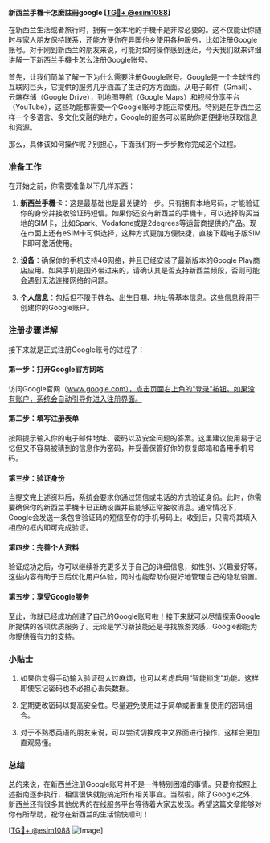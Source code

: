 **新西兰手機卡怎麽註冊google [[TG💪+ @esim1088](https://t.me/s/esim1088)]**

在新西兰生活或者旅行时，拥有一张本地的手機卡是非常必要的。这不仅能让你随时与家人朋友保持联系，还能方便你在异国他乡使用各种服务，比如注册Google账号。对于刚到新西兰的朋友来说，可能对如何操作感到迷茫，今天我们就来详细讲解一下新西兰手機卡怎么注册Google账号。

首先，让我们简单了解一下为什么需要注册Google账号。Google是一个全球性的互联网巨头，它提供的服务几乎涵盖了生活的方方面面。从电子邮件（Gmail）、云端存储（Google Drive），到地图导航（Google Maps）和视频分享平台（YouTube），这些功能都需要一个Google账号才能正常使用。特别是在新西兰这样一个多语言、多文化交融的地方，Google的服务可以帮助你更便捷地获取信息和资源。

那么，具体该如何操作呢？别担心，下面我们将一步步教你完成这个过程。

### 准备工作

在开始之前，你需要准备以下几样东西：

1. **新西兰手機卡**：这是最基础也是最关键的一步。只有拥有本地号码，才能验证你的身份并接收验证码短信。如果你还没有新西兰的手機卡，可以选择购买当地的SIM卡，比如Spark、Vodafone或是2degrees等运营商提供的产品。现在市面上还有eSIM卡可供选择，这种方式更加方便快捷，直接下载电子版SIM卡即可激活使用。

2. **设备**：确保你的手机支持4G网络，并且已经安装了最新版本的Google Play商店应用。如果手机是国外带过来的，请确认其是否支持新西兰频段，否则可能会遇到无法连接网络的问题。

3. **个人信息**：包括但不限于姓名、出生日期、地址等基本信息。这些信息将用于创建你的Google账户。

### 注册步骤详解

接下来就是正式注册Google账号的过程了：

#### 第一步：打开Google官方网站

访问Google官网（www.google.com），点击页面右上角的“登录”按钮。如果没有账户，系统会自动引导你进入注册界面。

#### 第二步：填写注册表单

按照提示输入你的电子邮件地址、密码以及安全问题的答案。这里建议使用易于记忆但又不容易被猜到的信息作为密码，并妥善保管好你的恢复邮箱和备用手机号码。

#### 第三步：验证身份

当提交完上述资料后，系统会要求你通过短信或电话的方式验证身份。此时，你需要确保你的新西兰手機卡已正确设置并且能够正常接收消息。通常情况下，Google会发送一条包含验证码的短信至你的手机号码上。收到后，只需将其填入相应的框内即可完成验证。

#### 第四步：完善个人资料

验证成功之后，你可以继续补充更多关于自己的详细信息，如性别、兴趣爱好等。这些内容有助于日后优化用户体验，同时也能帮助你更好地管理自己的隐私设置。

#### 第五步：享受Google服务

至此，你就已经成功创建了自己的Google账号啦！接下来就可以尽情探索Google所提供的各项优质服务了。无论是学习新技能还是寻找旅游灵感，Google都能为你提供强有力的支持。

### 小贴士

1. 如果你觉得手动输入验证码太过麻烦，也可以考虑启用“智能锁定”功能。这样即使忘记密码也不必担心丢失数据。
   
2. 定期更改密码以提高安全性。尽量避免使用过于简单或者重复使用的密码组合。

3. 对于不熟悉英语的朋友来说，可以尝试切换成中文界面进行操作，这样会更加直观易懂。

### 总结

总的来说，在新西兰注册Google账号并不是一件特别困难的事情。只要你按照上述指南逐步执行，相信很快就能搞定所有相关事宜。当然啦，除了Google之外，新西兰还有很多其他优秀的在线服务平台等待着大家去发现。希望这篇文章能够对你有所帮助，祝你在新西兰的生活愉快顺利！

[[TG💪+ @esim1088](https://t.me/s/esim1088) ![Image](https://i.postimg.cc/4NQfJmqS/Snipaste-2025-05-13-00-14-12.png)]